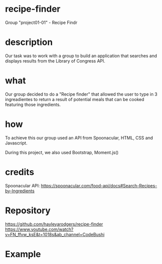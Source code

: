 # recipe-finder

Group "project01-01" - Recipe Findr

# description

Our task was to work with a group to build an application that searches and displays results from the Library of Congress API.

# what

Our group decided to do a "Recipe finder" that allowed the user to type in 3 ingreadientes to return a result of potential meals that can be cooked featuring those ingredients.

# how

To achieve this our group used an API from Spoonacular, HTML, CSS and Javascript.

During this project, we also used Bootstrap, Moment.js()

# credits

Spoonacular API: https://spoonacular.com/food-api/docs#Search-Recipes-by-Ingredients

# Repository

https://github.com/hayleyarodgers/recipe-finder
https://www.youtube.com/watch?v=FN_ffvw_ksE&t=1018s&ab_channel=CodeBushi

# Example
